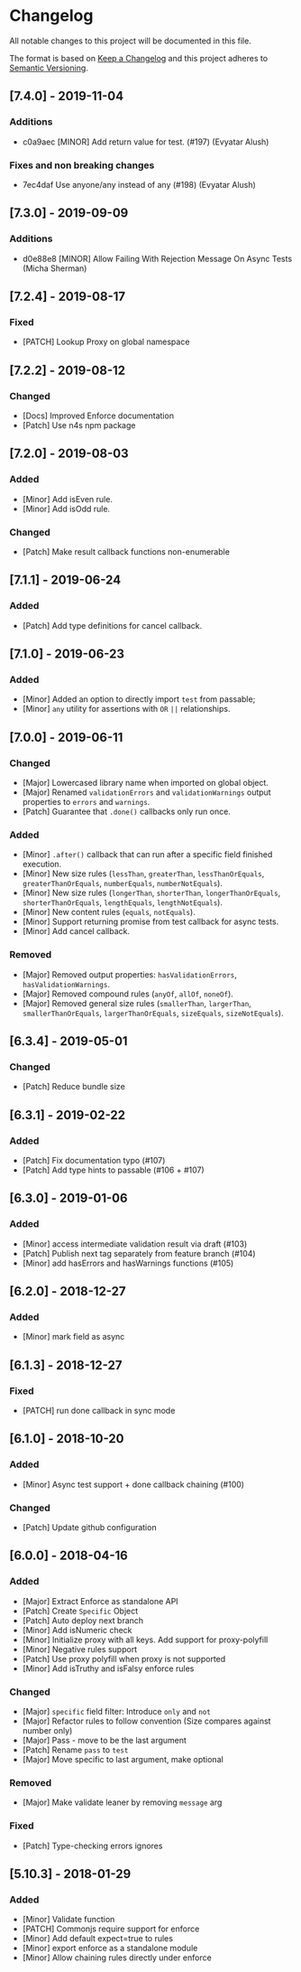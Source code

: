 # Changelog
All notable changes to this project will be documented in this file.

The format is based on [Keep a Changelog](http://keepachangelog.com/en/1.0.0/)
and this project adheres to [Semantic Versioning](http://semver.org/spec/v2.0.0.html).

## [7.4.0] - 2019-11-04

### Additions
- c0a9aec [MINOR] Add return value for test. (#197) (Evyatar Alush)

### Fixes and non breaking changes
- 7ec4daf Use anyone/any instead of any (#198) (Evyatar Alush)

## [7.3.0] - 2019-09-09

### Additions
- d0e88e8 [MINOR] Allow Failing With Rejection Message On Async Tests (Micha Sherman)

## [7.2.4] - 2019-08-17

### Fixed
- [PATCH] Lookup Proxy on global namespace

## [7.2.2] - 2019-08-12

### Changed
- [Docs] Improved Enforce documentation
- [Patch] Use n4s npm package

## [7.2.0] - 2019-08-03

### Added
- [Minor] Add isEven rule.
- [Minor] Add isOdd rule.

### Changed
- [Patch] Make result callback functions non-enumerable


## [7.1.1] - 2019-06-24

### Added
- [Patch] Add type definitions for cancel callback.

## [7.1.0] - 2019-06-23

### Added
- [Minor] Added an option to directly import `test` from passable;
- [Minor] `any` utility for assertions with `OR` `||` relationships.

## [7.0.0] - 2019-06-11

### Changed
- [Major] Lowercased library name when imported on global object.
- [Major] Renamed `validationErrors` and `validationWarnings` output properties to `errors` and `warnings`.
- [Patch] Guarantee that `.done()` callbacks only run once.

### Added
- [Minor] `.after()` callback that can run after a specific field finished execution.
- [Minor] New size rules (`lessThan`, `greaterThan`, `lessThanOrEquals`, `greaterThanOrEquals`, `numberEquals`, `numberNotEquals`).
- [Minor] New size rules (`longerThan`, `shorterThan`, `longerThanOrEquals`, `shorterThanOrEquals`, `lengthEquals`, `lengthNotEquals`).
- [Minor] New content rules (`equals`, `notEquals`).
- [Minor] Support returning promise from test callback for async tests.
- [Minor] Add cancel callback.

### Removed
- [Major] Removed output properties: `hasValidationErrors`, `hasValidationWarnings`.
- [Major] Removed compound rules (`anyOf`, `allOf`, `noneOf`).
- [Major] Removed general size rules (`smallerThan`, `largerThan`, `smallerThanOrEquals`, `largerThanOrEquals`, `sizeEquals`, `sizeNotEquals`).

## [6.3.4] - 2019-05-01

### Changed
- [Patch] Reduce bundle size

## [6.3.1] - 2019-02-22

### Added
- [Patch] Fix documentation typo (#107)
- [Patch] Add type hints to passable (#106 + #107)

## [6.3.0] - 2019-01-06

### Added
- [Minor] access intermediate validation result via draft (#103)
- [Patch] Publish next tag separately from feature branch (#104)
- [Minor] add hasErrors and hasWarnings functions (#105)

## [6.2.0] - 2018-12-27

### Added
- [Minor] mark field as async

## [6.1.3] - 2018-12-27

### Fixed
- [PATCH] run done callback in sync mode

## [6.1.0] - 2018-10-20

### Added
- [Minor] Async test support + done callback chaining (#100)

### Changed
- [Patch] Update github configuration

## [6.0.0] - 2018-04-16

### Added
- [Major] Extract Enforce as standalone API
- [Patch] Create `Specific` Object
- [Patch] Auto deploy next branch
- [Minor] Add isNumeric check
- [Minor] Initialize proxy with all keys. Add support for proxy-polyfill
- [Minor] Negative rules support
- [Patch] Use proxy polyfill when proxy is not supported
- [Minor] Add isTruthy and isFalsy enforce rules

### Changed
- [Major] `specific` field filter: Introduce `only` and `not`
- [Major] Refactor rules to follow convention (Size compares against number only)
- [Major] Pass - move to be the last argument
- [Patch] Rename `pass` to `test`
- [Major] Move specific to last argument, make optional

### Removed
- [Major] Make validate leaner by removing `message` arg

### Fixed
- [Patch] Type-checking errors ignores

## [5.10.3] - 2018-01-29

### Added
- [Minor] Validate function
- [PATCH] Commonjs require support for enforce
- [Minor] Add default expect=true to rules
- [Minor] export enforce as a standalone module
- [Minor] Allow chaining rules directly under enforce
